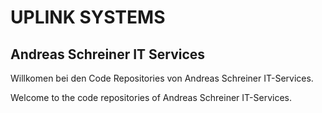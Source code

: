 # UPLINK SYSTEMS

## Andreas Schreiner IT Services

Willkomen bei den Code Repositories von Andreas Schreiner IT-Services.  
  
Welcome to the code repositories of Andreas Schreiner IT-Services.  
  
